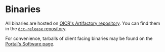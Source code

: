 # Binaries

All binaries are hosted on [OICR's Artifactory repository](http://seqwaremaven.oicr.on.ca/artifactory). You can find them in the [`dcc-release` repository](http://seqwaremaven.oicr.on.ca/artifactory/simple/dcc-release/org/icgc/dcc/).

For convenience, tarballs of client facing binaries may be found on the [Portal's Software page](https://dcc.icgc.org/software).
